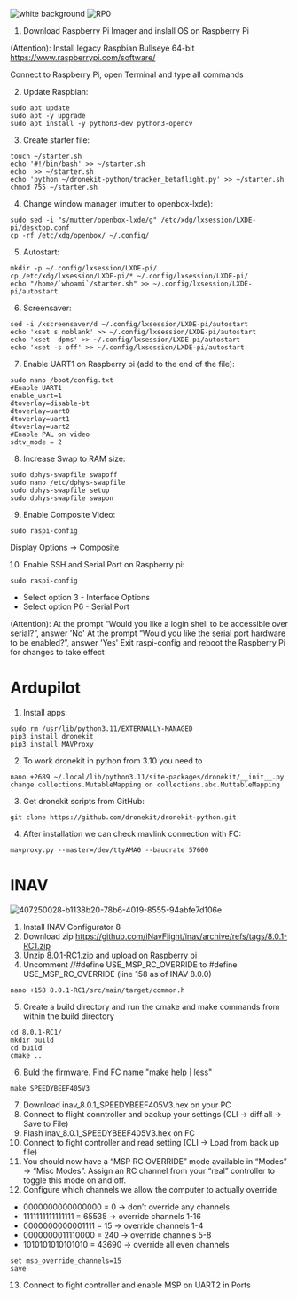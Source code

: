 
![white background](https://github.com/user-attachments/assets/b1138b20-78b6-4019-8555-94abfe7d106e)
![RP0](https://github.com/user-attachments/assets/c0970898-2d92-4a27-a1f0-996b5a072682)

1. Download Raspberry Pi Imager and inslall OS on Raspberry Pi

(Attention):
Install legacy Raspbian Bullseye 64-bit
https://www.raspberrypi.com/software/

Connect to Raspberry Pi, open Terminal and type all commands

2. Update Raspbian:
```
sudo apt update
sudo apt -y upgrade
sudo apt install -y python3-dev python3-opencv
```
3. Create starter file:
```
touch ~/starter.sh
echo '#!/bin/bash' >> ~/starter.sh
echo  >> ~/starter.sh
echo 'python ~/dronekit-python/tracker_betaflight.py' >> ~/starter.sh
chmod 755 ~/starter.sh
```
4. Change window manager (mutter to openbox-lxde):
```
sudo sed -i "s/mutter/openbox-lxde/g" /etc/xdg/lxsession/LXDE-pi/desktop.conf
cp -rf /etc/xdg/openbox/ ~/.config/
```
5. Autostart:
```
mkdir -p ~/.config/lxsession/LXDE-pi/
cp /etc/xdg/lxsession/LXDE-pi/* ~/.config/lxsession/LXDE-pi/
echo "/home/`whoami`/starter.sh" >> ~/.config/lxsession/LXDE-pi/autostart
```
6. Screensaver:
```
sed -i /xscreensaver/d ~/.config/lxsession/LXDE-pi/autostart
echo 'xset s noblank' >> ~/.config/lxsession/LXDE-pi/autostart
echo 'xset -dpms' >> ~/.config/lxsession/LXDE-pi/autostart
echo 'xset -s off' >> ~/.config/lxsession/LXDE-pi/autostart
```
7. Enable UART1 on Raspberry pi (add to the end of the file):
```
sudo nano /boot/config.txt
#Enable UART1
enable_uart=1
dtoverlay=disable-bt
dtoverlay=uart0
dtoverlay=uart1
dtoverlay=uart2
#Enable PAL on video
sdtv_mode = 2
```
8. Increase Swap to RAM size:
```
sudo dphys-swapfile swapoff
sudo nano /etc/dphys-swapfile
sudo dphys-swapfile setup
sudo dphys-swapfile swapon
```
9. Enable Composite Video:
```
sudo raspi-config
```
Display Options -> Composite

10. Enable SSH and Serial Port on Raspberry pi:
```
sudo raspi-config
```
-	Select option 3 - Interface Options
-	Select option P6 - Serial Port

(Attention):
At the prompt “Would you like a login shell to be accessible over serial?”, answer 'No'
At the prompt “Would you like the serial port hardware to be enabled?”, answer 'Yes'
Exit raspi-config and reboot the Raspberry Pi for changes to take effect

# Ardupilot
1. Install apps:
```
sudo rm /usr/lib/python3.11/EXTERNALLY-MANAGED
pip3 install dronekit
pip3 install MAVProxy
```
2. To work dronekit in python from 3.10 you need to
```
nano +2689 ~/.local/lib/python3.11/site-packages/dronekit/__init__.py
change collections.MutableMapping on collections.abc.MuttableMapping
```
3. Get dronekit scripts from GitHub:
```
git clone https://github.com/dronekit/dronekit-python.git
```

4. After installation we can check mavlink connection with FC:
```
mavproxy.py --master=/dev/ttyAMA0 --baudrate 57600
```
# INAV
![407250028-b1138b20-78b6-4019-8555-94abfe7d106e](https://github.com/user-attachments/assets/535540e5-59ea-4d84-a134-116e57c7c9ab)

1. Install INAV Configurator 8
2. Download zip https://github.com/iNavFlight/inav/archive/refs/tags/8.0.1-RC1.zip
3. Unzip 8.0.1-RC1.zip and upload on Raspberry pi
4. Uncomment //#define USE_MSP_RC_OVERRIDE to #define USE_MSP_RC_OVERRIDE (line 158 as of INAV 8.0.0)
```
nano +158 8.0.1-RC1/src/main/target/common.h
```
5. Create a build directory and run the cmake and make commands from within the build directory
```
cd 8.0.1-RC1/ 
mkdir build
cd build
cmake ..
```
6. Buld the firmware. Find FC name "make help | less"
```
make SPEEDYBEEF405V3
```
7. Download inav_8.0.1_SPEEDYBEEF405V3.hex on your PC
8. Connect to flight conntroller and backup your settings (CLI -> diff all -> Save to File)
9. Flash inav_8.0.1_SPEEDYBEEF405V3.hex on FC
10. Connect to fight controller and read setting (CLI -> Load from back up file)
11. You should now have a “MSP RC OVERRIDE” mode available in “Modes” -> “Misc Modes”. Assign an RC channel from  your “real” controller to toggle this mode on and off.
12. Configure which channels we allow the computer to actually override
- 0000000000000000 = 0 -> don’t override any channels
- 1111111111111111 = 65535 -> override channels 1-16
- 0000000000001111 = 15 -> override channels 1-4
- 0000000011110000 = 240 -> override channels 5-8
- 1010101010101010 = 43690 -> override all even channels
```
set msp_override_channels=15
save
```
13.  Connect to fight controller and enable MSP on UART2 in Ports
